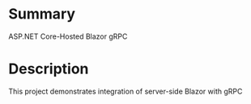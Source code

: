 
# Summary

ASP.NET Core-Hosted Blazor
gRPC

# Description

This project demonstrates integration of server-side Blazor with gRPC
